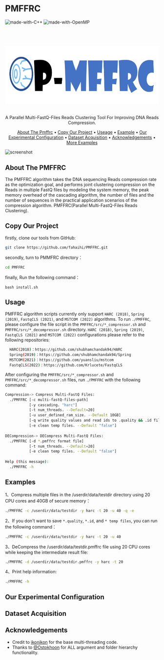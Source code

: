 # PMFFRC 
![made-with-C++](https://img.shields.io/badge/Made%20with-C++11-brightgreen)
![made-with-OpenMP](https://img.shields.io/badge/Made%20with-OpenMP-blue)

<!-- LOGO -->
<br />
<h1>
<p align="center">
  <img src="https://github.com/fahaihi/PMFFRC/blob/master/Log.png" alt="Logo" width="722" height="189">
</h1>
  <p align="center">
    A Parallel Multi-FastQ-Files Reads Clustering Tool For Improving DNA Reads Compression.
    </p>
</p>
<p align="center">
  <a href="#about-the-pmffrc">About The Pmffrc</a> •
  <a href="#copy-our-project">Copy Our Project</a> •
  <a href="#useage">Useage</a> •
  <a href="#example">Example</a> •
  <a href="#our-experimental-configuration">Our Experimental Configuration</a> •
    <a href="#dataset-acquisition">Dataset Acquisition</a> •
  <a href="#aknowledgements">Acknowledgements</a> •
  <a href="examples.md">More Examples</a>
</p>  

<p align="center">
  
![screenshot](img/clip.gif)
</p>                                                                                                                             
                                                                                                                                                      
## About The PMFFRC 
The PMFFRC algorithm takes the DNA sequencing Reads compression rate as the optimization goal, and performs joint clustering compression on the Reads in multiple FastQ files by modeling the system memory, the peak memory overhead of the cascading algorithm, the number of files and the number of sequences in the practical application scenarios of the compression algorithm. 
PMFFRC(Parallel Multi-FastQ-Files Reads Clustering).

## Copy Our Project

firstly, clone our tools from GitHub:
```sh
git clone https://github.com/fahaihi/PMFFRC.git
```
secondly, turn to PMMFRC directory：
```sh
cd PMFFRC
```
finally, Run the following command：
```
bash install.sh
```
## Usage
PMFFRC algorithm scripts currently only support `HARC (2018)`, `Spring (2019)`, `FastqCLS (2021)`, and `MSTCOM (2022)` algorithms. To run `./PMFFRC`, please configure the file script in the `PMFFRC/src/*_compressor.sh` and `PMFFRC/src/*_decompressor.sh` directory. 
`HARC (2018)`, `Spring (2019)`, `FastqCLS (2021)` and `MSTCOM (2022)` configurations please refer to the following repositories:
```sh
  HARC(2018)：https://github.com/shubhamchandak94/HARC
  Spring(2019)：https://github.com/shubhamchandak94/Spring
  MSTCOM(2021)：https://github.com/yuansliu/mstcom
  FastqCLS(2022)：https://github.com/Krlucete/FastqCLS 
```
After configuring the `PMFFRC/src/*_compressor.sh` and `PMFFRC/src/*_decompressor.sh` files, run `./PMFFRC` with the following command:
```sh
Compression-> Compress Multi-FastQ Files:
  ./PMFFRC [-c multi-fastQ-files-path]
           [-y cascading. "harc"]
           [-t num_threads. --Default=20]
           [-u user_defined_ram_size. --Default 10GB]
           [-q write quality values and read ids to .quality && .id files]
           [-e clean temp files. --Default "false"]
           
DECompression-> DECompress Multi-FastQ Files:
  ./PMFFRC [-d *.pmffrc format file]
           [-t num_threads. --Default=20]
           [-e clean temp files. --Default "false"]
           
Help (this message):
  ./PMFFRC -h
```

## Examples
1、Compress multiple files in the /userdir/data/testdir directory using 20 CPU cores and 40GB of secure memory：
```sh
./PMFFRC -c /userdir/data/testdir -y harc -t 20 -u 40 -q -e
```
2、If you don't want to save `*.quality`, `*.id`, and `* temp files`, you can run the following command：
```sh
./PMFFRC -c /userdir/data/testdir -y harc -t 20 -u 40
```
3、DeCompress the /userdir/data/testdir.pmffrc file using 20 CPU cores while keeping the intermediate result file:
```sh
./PMFFRC -d /userdir/data/testdir.pmffrc -y harc -t 20
```
4、Print help information:
```sh
./PMFFRC -h
```

## Our Experimental Configuration

## Dataset Acquisition


## Acknowledgements
- Credit to [ikonikon](https://github.com/ikonikon/fast-copy) for the base multi-threading code.   
- Thanks to [@Ostokhoon](https://www.freelancer.com/u/Ostokhoon) for ALL argument and folder hierarchy functionality.
